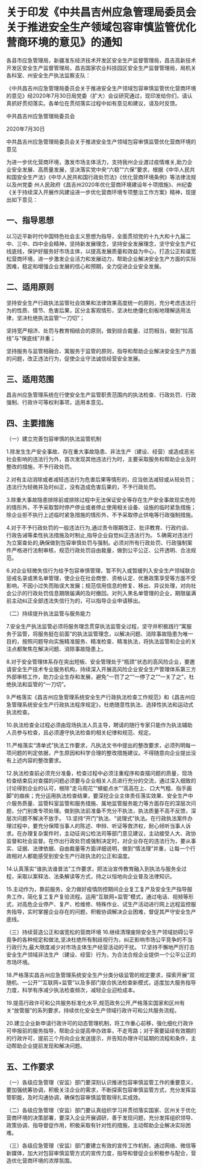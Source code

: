 # 关于印发《中共昌吉州应急管理局委员会关于推进安全生产领域包容审慎监管优化营商环境的意见》的通知



各县市应急管理局，新疆准东经济技术开发区安全生产监督管理局，昌吉高新技术开发区安全生产监督管理局，昌吉国家农业科技园区安全生产监督管理局，局机关各科室、州安全生产执法监察支队：

《中共昌吉州应急管理局委员会关于推进安全生产领域包容审慎监管优化营商环境的意见》经2020年7月30日局党委（扩大）会议研究通过，现印发给你们，请认真抓好贯彻落实。各单位在贯彻落实过程中如有意见和建议，请及时反馈。

&#x20;                                                                                                          中共昌吉州应急管理局委员会

&#x20;                                                                                                                   2020年7月30日

<!-- INFO END -->

中共昌吉州应急管理局委员会关于推进安全生产领域包容审慎监管优化营商环境的意见

为进一步优化营商环境，激发市场主体活力，支持我州企业渡过疫情难关,助力企业安全发展、高质量发展，坚决落实党中央“六稳”“六保”要求，根据《中华人民共和国安全生产法》《中华人民共和国行政处罚法》《优化营商环境条例》等法律法规以及州党委 州人民政府《昌吉州2020年优化营商环境建设年十项措施》、州纪委《关于持续深入开展作风建设进一步优化营商环境专项整治工作方案》精神，现提出如下意见：

## 一、指导思想

以习近平新时代中国特色社会主义思想为指导，全面贯彻党的十九大和十九届二中、三中、四中全会精神，坚持新发展理念，坚持安全发展理念，坚守安全生产红线底线，保护好服务好市场主体，以提高发展质量和效益为中心，打造公正和谐宽松营商环境，进一步激发企业活力和发展动力，帮助企业解决安全生产方面的实际困难，稳定和增强企业发展的信心和预期，全力促进企业安全发展。

## 二、适用原则

坚持安全生产行政执法监管社会效果和法律效果高度统一的原则，充分考虑违法行为的性质、情节、危害后果，区分主客观情形，坚决杜绝僵化刻板地理解适用法律，坚决杜绝执法监管“一刀切”；

坚持宽严相济、处罚与教育相结合的原则，做到综合裁量、过罚相当，做到“拉高线”与“保底线”并重；

坚持服务与监管相融合、寓服务于监管的原则，指导和帮助企业解决安全生产方面的问题，改正违法行为，促使企业守法诚信经营安全发展。

## 三、适用范围

昌吉州应急管理系统在行使安全生产监管职责范围内的执法检查、行政处罚、行政强制、行政许可等权利事项，适用本意见。

## 四、主要措施

（一）建立完善包容审慎的执法监管机制

1.除发生生产安全事故、存在重大事故隐患、非法生产（建设、经营）或造成恶劣社会影响的违法行为外，首次发现其他违法行为时，主要采取服务和帮助企业及时整改的措施，不予行政处罚。

2.对有主动消除或者减轻违法行为危害后果等情形的，应当依法减轻或从轻处罚；违法行为轻微并及时纠正，没有造成危害后果的，不予行政处罚。

3.除重大事故隐患排除前或排除过程中无法保证安全等存在生产安全事故现实危险的情形外，不予采取暂时停产停业或者停止使用相关设备、设施的临时紧急措施；除企业拒不执行上述临时紧急措施的情形外，不予采取停止供电等行政强制措施。

4.对于不予行政处罚的一般违法行为,通过责令限期改正、批评教育、行政约谈、行政告诫等柔性执法措施及时制止,指导企业自觉纠正违法行为。
&#x20;   5.确需对违法行为立案查处的,确保做到包容审慎处罚与强制。必须对所有行政处罚、行政强制案件严格进行法制审核，规范行政处罚自由裁量，做到公平公正、公开透明、合法规范。

6.对企业轻微失信行为给予包容审慎管理，暂不列入或暂缓列入安全生产领域联合惩戒名录或黑名单管理，使企业在社会商誉、资格认定、优惠政策享受等方面不受影响，不因小过失而贻误大发展；规范信用信息的修复、移出、异议处理，对向社会公示的行政处罚信息期限届满的及时撤回。对列入黑名单管理的企业，期限届满前主动纠正全部违法失信行为的，可以指导企业申请移出。

（二）持续提升执法监管与服务能力

7.安全生产执法监管必须将服务理念贯穿执法监管全过程，坚守并积极践行“寓服务于监管，将服务挺在前面”的执法监管理念，以解决问题、消除事故隐患为唯一目的，按照问题导向实施精准服务、精准检查、精准执法，将执法监管和企业的关注点都聚焦在解决问题、消除事故隐患上。

8.对于安全管理体系存在突出短板、安全管理处于“瓶颈”状态的高风险企业，要邀请安全生产技术专业服务机构，持续深入开展高风险企业安全生产管理体系第三方外部审核工作，助力企业生存和发展，避免“一罚了之”“一停了之”“一关了之”，杜绝执法和监管的“一刀切”。

9.严格落实《昌吉州应急管理系统安全生产行政执法检查工作规范》和《昌吉州应急管理系统安全生产行政执法程序规定》，杜绝随意性执法、选择性执法和运动式执法检查。

10.执法检查全过程必须由现场执法人员主导，聘请的随行专家只能作为执法辅助人员参与检查，且必须遵守执法检查的相关纪律和规范、规定。

11.严格落实“清单式”执法工作要求，凡执法文书中提出的整改要求，必须列明每一项问题的判定依据，产生原因和科学合理的整改措施建议。不得随意向企业提出没有上述内容的整改要求。

12.执法检查前必须充分准备，检查过程中必须注重程序和查摆问题的质量，现场检查结束后对查摆的问题必须要与企业相关人员进行充分的交流，通过深入细致的讨论得到企业的认可，根除“走马观花”“蜻蜓点水”“高高在上、口大气粗、指手画脚”的痼疾；充分运用执法检查结果，要深挖企业主体责任落实效果、安全生产中介服务质量、监管科室监管和服务措施、属地监管服务能力等方面存在的深层次问题，分门别类专项处理。做到执法前准备不充分不执法，执法质量不高不反馈，深层次问题不解决不放手。
&#x20;   13.坚持“开门”执法、“说理式”执法。在行政执法案件办理过程中，要充分保障当事人的陈述、申辩、听证等救济权，耐心倾听当事人诉求。在办理复杂案件时，主动征询公检法司等部门意见建议，主动接受人大、政协监督和社会监督。在作出行政处罚或强制决定时，对企业存在的违法行为，要从事实、证据、法律依据、自由裁量等方面详细说明，做到“情法理”并重，让每一个行政相对人都能感受到安全生产行政执法的公正和温度。

14.认真落实“谁执法谁普法”工作要求，把法治宣传教育融入到执法与服务全过程，采取以案释法、法条解读等方式，持之以恒地向企业普及法律知识。

15.主动作为，靠前服务，全力做好疫情防控期间企业复工复产及安全生产指导服务工作，简化复工复产复验流程。运用“互联网+监管”模式，通过电话、视频等形式，对高危企业停产、复产、检维修、特殊作业、试生产活动进行网上远程监控服务指导，实时掌握企业存在的问题，积极协调解决企业困难，督促其严守安全生产底线。

（三）持续营造公正和谐宽松的营商环境
&#x20;   16.继续清理废除安全生产领域妨碍公平竟争的各种规定和做法,坚决杜绝所有制歧视行为，纠正影响市场公平竞争的不当行政行为,最大限度减少对市场主体生产经营活动的干扰。
&#x20;   17.坚持不懈地严厉打击安全生产领域非法生产（建设、经营）行为，为合法合规企业提供一个公平公正的市场环境。

18.严格落实昌吉州应急管理系统安全生产分类分级监管的规定要求，探索开展“双随机、一公开”“互联网+监管”以及多部门联合执法检查新模式，适度加大服务指导力度，科学有序减少执法检查频次，减轻企业迎检成本。

19.提高行政许可和公共服务标准化水平,规范政务公开,严格落实国家和区州有关“放管服”的系列要求，持续优化安全生产领域行政许可和公共服务流程。

20.建立企业新申请行政许可的动态管理机制，将工作重心前移，强化细化行政许可申报前的服务指导，帮助企业提高申办效率，不走弯路；对于需要延续有效期的的行政许可，提前三个月向企业发送提示，并告知办理许可延期的流程和条件，主动帮助企业提前发现和解决问题。

## 五、工作要求

（一）各级应急管理（安监）部门要深刻认识推进包容审慎监管工作的重要意义，要加强统筹协调，积极关注企业的需求，不断探索包容审慎监管方式，充分发挥监管职能，及时沟通协调，确保包容审慎监管取得扎实成效。

（二）各级应急管理（安监）部门要认真组织学习并贯彻落实国家、区州关于优化营商环境的决策部署，要深入企业开展调研，善于发现问题，充分发挥组织领导、政策协调、指导督促作用，积极采取有针对性的措施，主动帮助企业解决实际困难。

（三）各级应急管理（安监）部门要建立有效的宣传工作机制，通过网络、微信等新媒体，加大对包容审慎监管方式的宣传力度，指导和督促企业积极参与配合，营造优化营商环境的浓厚氛围。
